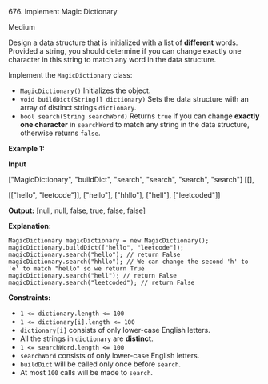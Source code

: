 676\. Implement Magic Dictionary

Medium

Design a data structure that is initialized with a list of **different** words. Provided a string, you should determine if you can change exactly one character in this string to match any word in the data structure.

Implement the `MagicDictionary` class:

*   `MagicDictionary()` Initializes the object.
*   `void buildDict(String[] dictionary)` Sets the data structure with an array of distinct strings `dictionary`.
*   `bool search(String searchWord)` Returns `true` if you can change **exactly one character** in `searchWord` to match any string in the data structure, otherwise returns `false`.

**Example 1:**

**Input** 

["MagicDictionary", "buildDict", "search", "search", "search", "search"] [[], 

[["hello", "leetcode"]], ["hello"], ["hhllo"], ["hell"], ["leetcoded"]]

**Output:** [null, null, false, true, false, false]

**Explanation:** 

    MagicDictionary magicDictionary = new MagicDictionary(); 
    magicDictionary.buildDict(["hello", "leetcode"]); 
    magicDictionary.search("hello"); // return False 
    magicDictionary.search("hhllo"); // We can change the second 'h' to 'e' to match "hello" so we return True 
    magicDictionary.search("hell"); // return False 
    magicDictionary.search("leetcoded"); // return False

**Constraints:**

*   `1 <= dictionary.length <= 100`
*   `1 <= dictionary[i].length <= 100`
*   `dictionary[i]` consists of only lower-case English letters.
*   All the strings in `dictionary` are **distinct**.
*   `1 <= searchWord.length <= 100`
*   `searchWord` consists of only lower-case English letters.
*   `buildDict` will be called only once before `search`.
*   At most `100` calls will be made to `search`.